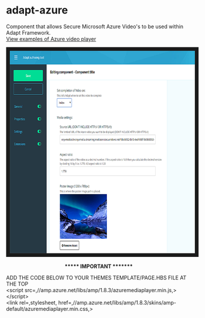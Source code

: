 adapt-azure
================

Component that allows Secure Microsoft Azure Video's to be used within Adapt Framework. <br>
<a href="https://azure.microsoft.com/en-ca/resources/videos/home/" target="_blank">View examples of Azure video player</a><br>

<img src="azure-screen.png?raw=true" alt="IMAGE ALT TEXT HERE" width="768" height="552" border="10" />

<p align="center"><b>***** IMPORTANT *******</b></p>
ADD THE CODE BELOW TO YOUR THEMES TEMPLATE/PAGE.HBS FILE AT THE TOP <br>
&#60;script src=&#44;//amp.azure.net/libs/amp/1.8.3/azuremediaplayer.min.js&#44;&#62;&#60;/script&#62; <br>
&#60;link rel=&#44;stylesheet&#44; href=&#44;//amp.azure.net/libs/amp/1.8.3/skins/amp-default/azuremediaplayer.min.css&#44;&#62;
